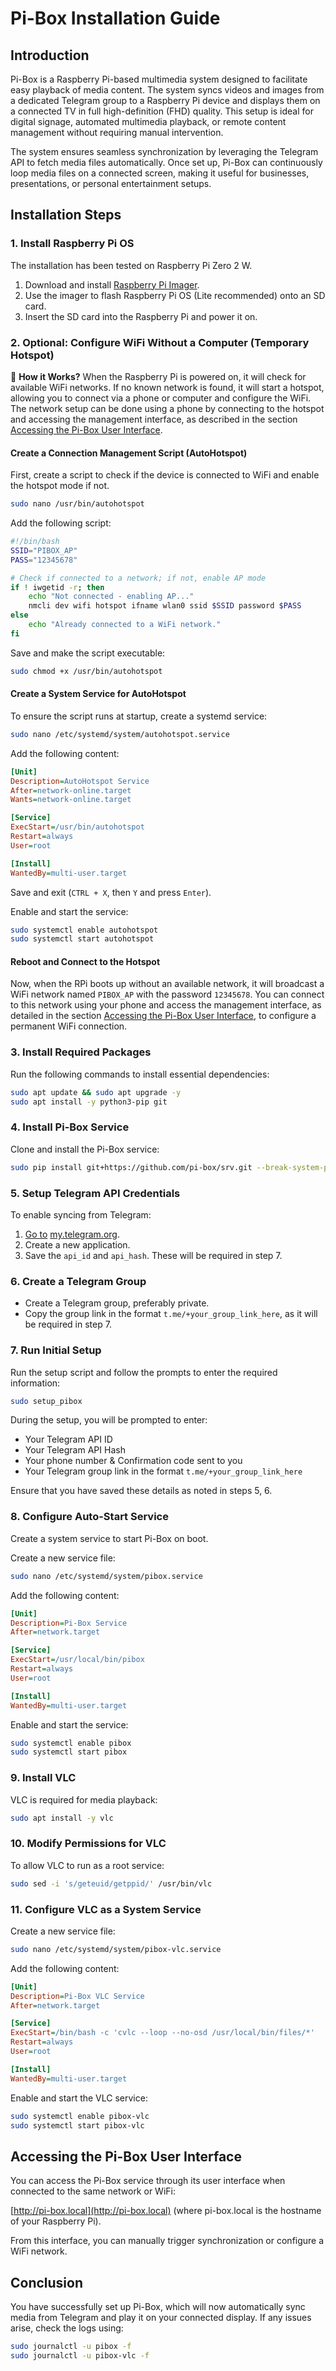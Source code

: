 # Pi-Box Installation Guide

## Introduction

Pi-Box is a Raspberry Pi-based multimedia system designed to facilitate easy playback of media content. The system syncs videos and images from a dedicated Telegram group to a Raspberry Pi device and displays them on a connected TV in full high-definition (FHD) quality. This setup is ideal for digital signage, automated multimedia playback, or remote content management without requiring manual intervention.

The system ensures seamless synchronization by leveraging the Telegram API to fetch media files automatically. Once set up, Pi-Box can continuously loop media files on a connected screen, making it useful for businesses, presentations, or personal entertainment setups.

## Installation Steps

### 1. Install Raspberry Pi OS

The installation has been tested on Raspberry Pi Zero 2 W.

1. Download and install [Raspberry Pi Imager](https://www.raspberrypi.com/software/).
2. Use the imager to flash Raspberry Pi OS (Lite recommended) onto an SD card.
3. Insert the SD card into the Raspberry Pi and power it on.

### 2. Optional: Configure WiFi Without a Computer (Temporary Hotspot)

📌 **How it Works?** When the Raspberry Pi is powered on, it will check for available WiFi networks. If no known network is found, it will start a hotspot, allowing you to connect via a phone or computer and configure the WiFi. The network setup can be done using a phone by connecting to the hotspot and accessing the management interface, as described in the section [Accessing the Pi-Box User Interface](#accessing-the-pi-box-user-interface).

#### Create a Connection Management Script (AutoHotspot)

First, create a script to check if the device is connected to WiFi and enable the hotspot mode if not.

```bash
sudo nano /usr/bin/autohotspot
```

Add the following script:

```bash
#!/bin/bash
SSID="PIBOX_AP"
PASS="12345678"

# Check if connected to a network; if not, enable AP mode
if ! iwgetid -r; then
    echo "Not connected - enabling AP..."
    nmcli dev wifi hotspot ifname wlan0 ssid $SSID password $PASS
else
    echo "Already connected to a WiFi network."
fi
```

Save and make the script executable:

```bash
sudo chmod +x /usr/bin/autohotspot
```

#### Create a System Service for AutoHotspot

To ensure the script runs at startup, create a systemd service:

```bash
sudo nano /etc/systemd/system/autohotspot.service
```

Add the following content:

```ini
[Unit]
Description=AutoHotspot Service
After=network-online.target
Wants=network-online.target

[Service]
ExecStart=/usr/bin/autohotspot
Restart=always
User=root

[Install]
WantedBy=multi-user.target
```

Save and exit (`CTRL + X`, then `Y` and press `Enter`).

Enable and start the service:

```bash
sudo systemctl enable autohotspot
sudo systemctl start autohotspot
```

#### Reboot and Connect to the Hotspot

Now, when the RPi boots up without an available network, it will broadcast a WiFi network named `PIBOX_AP` with the password `12345678`. You can connect to this network using your phone and access the management interface, as detailed in the section [Accessing the Pi-Box User Interface](#accessing-the-pi-box-user-interface), to configure a permanent WiFi connection.

### 3. Install Required Packages

Run the following commands to install essential dependencies:

```bash
sudo apt update && sudo apt upgrade -y
sudo apt install -y python3-pip git
```

### 4. Install Pi-Box Service

Clone and install the Pi-Box service:

```bash
sudo pip install git+https://github.com/pi-box/srv.git --break-system-packages
```

### 5. Setup Telegram API Credentials

To enable syncing from Telegram:

1. [Go to](https://my.telegram.org/) [my.telegram.org](https://my.telegram.org/).
2. Create a new application.
3. Save the `api_id` and `api_hash`. These will be required in step 7.

### 6. Create a Telegram Group

- Create a Telegram group, preferably private.
- Copy the group link in the format `t.me/+your_group_link_here`, as it will be required in step 7.

### 7. Run Initial Setup

Run the setup script and follow the prompts to enter the required information:

```bash
sudo setup_pibox
```

During the setup, you will be prompted to enter:

- Your Telegram API ID
- Your Telegram API Hash
- Your phone number & Confirmation code sent to you
- Your Telegram group link in the format `t.me/+your_group_link_here`

Ensure that you have saved these details as noted in steps 5, 6.

### 8. Configure Auto-Start Service

Create a system service to start Pi-Box on boot.

Create a new service file:

```bash
sudo nano /etc/systemd/system/pibox.service
```

Add the following content:

```ini
[Unit]
Description=Pi-Box Service
After=network.target

[Service]
ExecStart=/usr/local/bin/pibox
Restart=always
User=root

[Install]
WantedBy=multi-user.target
```

Enable and start the service:

```bash
sudo systemctl enable pibox
sudo systemctl start pibox
```

### 9. Install VLC

VLC is required for media playback:

```bash
sudo apt install -y vlc
```

### 10. Modify Permissions for VLC

To allow VLC to run as a root service:

```bash
sudo sed -i 's/geteuid/getppid/' /usr/bin/vlc
```

### 11. Configure VLC as a System Service

Create a new service file:

```bash
sudo nano /etc/systemd/system/pibox-vlc.service
```

Add the following content:

```ini
[Unit]
Description=Pi-Box VLC Service
After=network.target

[Service]
ExecStart=/bin/bash -c 'cvlc --loop --no-osd /usr/local/bin/files/*'
Restart=always
User=root

[Install]
WantedBy=multi-user.target
```

Enable and start the VLC service:

```bash
sudo systemctl enable pibox-vlc
sudo systemctl start pibox-vlc
```

## Accessing the Pi-Box User Interface

You can access the Pi-Box service through its user interface when connected to the same network or WiFi:

[http://pi-box.local](http://pi-box.local) (where pi-box.local is the hostname of your Raspberry Pi).

From this interface, you can manually trigger synchronization or configure a WiFi network.

## Conclusion

You have successfully set up Pi-Box, which will now automatically sync media from Telegram and play it on your connected display. If any issues arise, check the logs using:

```bash
sudo journalctl -u pibox -f
sudo journalctl -u pibox-vlc -f
```